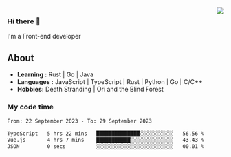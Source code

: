<img align='right' src="https://github-readme-stats.vercel.app/api?username=strugglebak&show_icons=true">

### Hi there 👋

I'm a Front-end developer

## About

-  **Learning :** Rust | Go | Java
-  **Languages :** JavaScript | TypeScript | Rust | Python | Go | C/C++
-  **Hobbies:** Death Stranding | Ori and the Blind Forest

### My code time

<!--START_SECTION:waka-->

```txt
From: 22 September 2023 - To: 29 September 2023

TypeScript   5 hrs 22 mins   ██████████████░░░░░░░░░░░   56.56 %
Vue.js       4 hrs 7 mins    ███████████░░░░░░░░░░░░░░   43.43 %
JSON         0 secs          ░░░░░░░░░░░░░░░░░░░░░░░░░   00.01 %
```

<!--END_SECTION:waka-->
